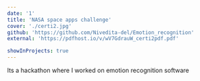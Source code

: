 ```yaml
---
date: '1'
title: 'NASA space apps challenge'
cover: './certi2.jpg'
github: 'https://github.com/Nivedita-del/Emotion_recognition'
external: 'https://pdfhost.io/v/wV7GdrauW_certi2pdf.pdf'

showInProjects: true
---
```


Its a hackathon where I worked on emotion recognition software